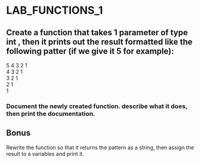 # LAB_FUNCTIONS_1



## Create a function that takes 1 parameter of type int , then it prints out the result formatted like the following patter (if we give it 5 for example):

5 4 3 2 1   
4 3 2 1   
3 2 1   
2 1   
1   

### Document the newly created function. describe what it does, then print the documentation. 


## Bonus
Rewrite the function so that it returns the pattern as a string, then assign the result to a variables and print it.

